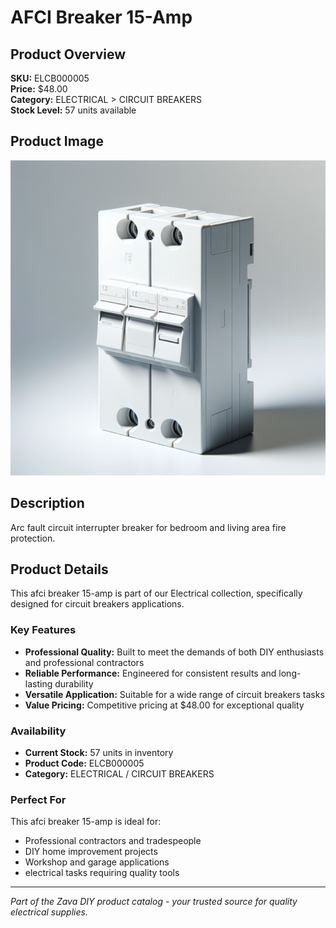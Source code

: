# AFCI Breaker 15-Amp

## Product Overview

**SKU:** ELCB000005  
**Price:** $48.00  
**Category:** ELECTRICAL > CIRCUIT BREAKERS  
**Stock Level:** 57 units available  

## Product Image

![AFCI Breaker 15-Amp](https://raw.githubusercontent.com/microsoft/ai-tour-26-zava-diy-dataset-plus-mcp/refs/heads/main/images/electrical_circuit_breakers_afci_breaker_15_amp_20250620_205856.png)

## Description

Arc fault circuit interrupter breaker for bedroom and living area fire protection.

## Product Details

This afci breaker 15-amp is part of our Electrical collection, specifically designed for circuit breakers applications. 

### Key Features

- **Professional Quality:** Built to meet the demands of both DIY enthusiasts and professional contractors
- **Reliable Performance:** Engineered for consistent results and long-lasting durability
- **Versatile Application:** Suitable for a wide range of circuit breakers tasks
- **Value Pricing:** Competitive pricing at $48.00 for exceptional quality

### Availability

- **Current Stock:** 57 units in inventory
- **Product Code:** ELCB000005
- **Category:** ELECTRICAL / CIRCUIT BREAKERS

### Perfect For

This afci breaker 15-amp is ideal for:
- Professional contractors and tradespeople
- DIY home improvement projects  
- Workshop and garage applications
- electrical tasks requiring quality tools

---

*Part of the Zava DIY product catalog - your trusted source for quality electrical supplies.*
